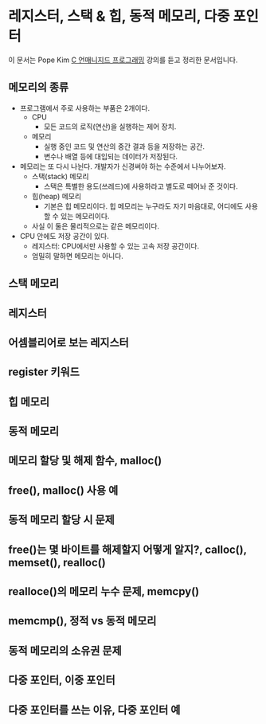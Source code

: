 # 레지스터, 스택 & 힙, 동적 메모리, 다중 포인터

이 문서는 Pope Kim [C 언매니지드 프로그래밍](https://www.udemy.com/course/c-unmanaged-programming-by-pocu/) 강의를 듣고 정리한 문서입니다.

## 메모리의 종류

- 프로그램에서 주로 사용하는 부품은 2개이다.
  - CPU
    - 모든 코드의 로직(연산)을 실행하는 제어 장치.
  - 메모리
    - 실행 중인 코드 및 연산의 중간 결과 등을 저장하는 공간.
    - 변수나 배열 등에 대입되는 데이터가 저장된다.
- 메모리는 또 다시 나뉜다. 개발자가 신경써야 하는 수준에서 나누어보자.
  - 스택(stack) 메모리
    - 스택은 특별한 용도(쓰레드)에 사용하라고 별도로 떼어놔 준 것이다.
  - 힙(heap) 메모리
    - 기본은 힙 메모리이다. 힙 메모리는 누구라도 자기 마음대로, 어디에도 사용할 수 있는 메모리이다.
  - 사실 이 둘은 물리적으로는 같은 메모리이다.
- CPU 안에도 저장 공간이 있다.
  - 레지스터: CPU에서만 사용할 수 있는 고속 저장 공간이다.
  - 엄밀히 말하면 메모리는 아니다.

## 스택 메모리

## 레지스터

## 어셈블리어로 보는 레지스터

## register 키워드

## 힙 메모리

## 동적 메모리

## 메모리 할당 및 해제 함수, malloc()

## free(), malloc() 사용 예

## 동적 메모리 할당 시 문제

## free()는 몇 바이트를 해제할지 어떻게 알지?, calloc(), memset(), realloc()

## realloce()의 메모리 누수 문제, memcpy()

## memcmp(), 정적 vs 동적 메모리

## 동적 메모리의 소유권 문제

## 다중 포인터, 이중 포인터

## 다중 포인터를 쓰는 이유, 다중 포인터 예